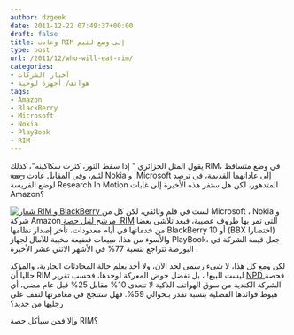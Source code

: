 ```yaml
---
author: dzgeek
date: 2011-12-22 07:49:37+00:00
draft: false
title: وعادت RIM إلى وضع لئيم
type: post
url: /2011/12/who-will-eat-rim/
categories:
- أخبار الشركات
- هواتف/ أجهزة لوحية
tags:
- Amazon
- BlackBerry
- Microsoft
- Nokia
- PlayBook
- RIM
---
```


يقول المثل الجزائري " إذا سقط الثور، كثرت سكاكينه"، كذلك RIM، في وضع متساقط لئيم، وفي المقابل عادت <del>ريمة</del> Nokia و  Microsoft إلى عاداتهما القديمة، في ترصد لوضع الفريسة Research In Motion المتدهور، لكن هل ستفر هذه الأخيرة إلى غابات Amazon؟


[![شعار RIM و BlackBerry](https://www.it-scoop.com/wp-content/uploads/2011/12/rim-blackberry-logo-1-300x202.jpg)
](https://www.it-scoop.com/wp-content/uploads/2011/12/rim-blackberry-logo-1.jpg)لست في فلم وثائقي، لكن كل من Microsoft ، Nokia و شركة Amazon[ مرشح لنيل حصة  RIM](http://online.wsj.com/article/SB10001424052970204879004577111030686209566.html) التي تمر بها ظروف عصيبة، فبعد تلاشي بعضا من خدماتها في أيام معدودات، تأخر إصدار نظامها BlackBerry 10 أو (BBX اختصارا) والأسوء من هذا، مبيعات فضيعة مخيبة للآمال لجهاز PlayBook، جعل قيمة الشركة في البورصة تتراجع بنسبة 77% في الأشهر الاثني عشر الأخيرة .


لكن ومع كل هذا، لا شيء رسمي لحد الآن، ولا أحد يعلم حالة المحادثات الجارية، والمؤكد حاليا أن RIM ليست للبيع! ، بل تفضل خوض المعركة لوحدها، فحسب تقرير [NPD ](https://www.npd.com)فحصة الشركة الكندية من سوق الهواتف الذكية لا تتعدى 10% مقابل 25% قبل عام مضى، أي هبوط فوائدها الفصلية بنسبة تقدر بـحوالي 59%. فهل ستنجح في مغامرتها لتقف على رجليها من جديد؟

وإلا فمن سيأكل حصة RIM؟
